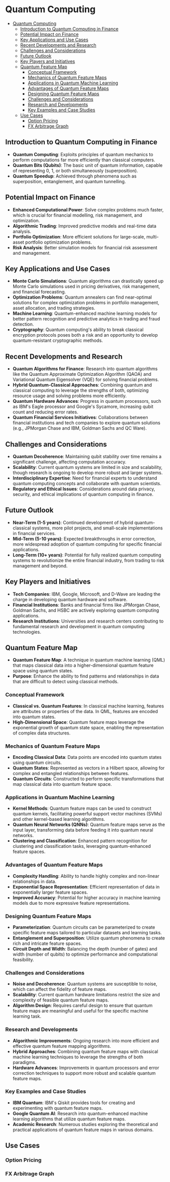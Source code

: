 # Quantum Computing

- [Quantum Computing](#quantum-computing)
  - [Introduction to Quantum Computing in Finance](#introduction-to-quantum-computing-in-finance)
  - [Potential Impact on Finance](#potential-impact-on-finance)
  - [Key Applications and Use Cases](#key-applications-and-use-cases)
  - [Recent Developments and Research](#recent-developments-and-research)
  - [Challenges and Considerations](#challenges-and-considerations)
  - [Future Outlook](#future-outlook)
  - [Key Players and Initiatives](#key-players-and-initiatives)
  - [Quantum Feature Map](#quantum-feature-map)
    - [Conceptual Framework](#conceptual-framework)
    - [Mechanics of Quantum Feature Maps](#mechanics-of-quantum-feature-maps)
    - [Applications in Quantum Machine Learning](#applications-in-quantum-machine-learning)
    - [Advantages of Quantum Feature Maps](#advantages-of-quantum-feature-maps)
    - [Designing Quantum Feature Maps](#designing-quantum-feature-maps)
    - [Challenges and Considerations](#challenges-and-considerations-1)
    - [Research and Developments](#research-and-developments)
    - [Key Examples and Case Studies](#key-examples-and-case-studies)
  - [Use Cases](#use-cases)
    - [Option Pricing](#option-pricing)
    - [FX Arbitrage Graph](#fx-arbitrage-graph)

## Introduction to Quantum Computing in Finance

- **Quantum Computing**: Exploits principles of quantum mechanics to perform computations far more efficiently than classical computers.
- **Quantum Bits (Qubits)**: The basic unit of quantum information, capable of representing 0, 1, or both simultaneously (superposition).
- **Quantum Speedup**: Achieved through phenomena such as superposition, entanglement, and quantum tunnelling.

## Potential Impact on Finance

- **Enhanced Computational Power**: Solve complex problems much faster, which is crucial for financial modelling, risk management, and optimization.
- **Algorithmic Trading**: Improved predictive models and real-time data analysis.
- **Portfolio Optimization**: More efficient solutions for large-scale, multi-asset portfolio optimization problems.
- **Risk Analysis**: Better simulation models for financial risk assessment and management.

## Key Applications and Use Cases

- **Monte Carlo Simulations**: Quantum algorithms can drastically speed up Monte Carlo simulations used in pricing derivatives, risk management, and financial forecasting.
- **Optimization Problems**: Quantum annealers can find near-optimal solutions for complex optimization problems in portfolio management, asset allocation, and trading strategies.
- **Machine Learning**: Quantum-enhanced machine learning models for better pattern recognition and predictive analytics in trading and fraud detection.
- **Cryptography**: Quantum computing's ability to break classical encryption protocols poses both a risk and an opportunity to develop quantum-resistant cryptographic methods.

## Recent Developments and Research

- **Quantum Algorithms for Finance**: Research into quantum algorithms like the Quantum Approximate Optimization Algorithm (QAOA) and Variational Quantum Eigensolver (VQE) for solving financial problems.
- **Hybrid Quantum-Classical Approaches**: Combining quantum and classical computing to leverage the strengths of both, optimizing resource usage and solving problems more efficiently.
- **Quantum Hardware Advances**: Progress in quantum processors, such as IBM's Eagle processor and Google's Sycamore, increasing qubit count and reducing error rates.
- **Quantum Financial Services Initiatives**: Collaborations between financial institutions and tech companies to explore quantum solutions (e.g., JPMorgan Chase and IBM, Goldman Sachs and QC Ware).

## Challenges and Considerations

- **Quantum Decoherence**: Maintaining qubit stability over time remains a significant challenge, affecting computation accuracy.
- **Scalability**: Current quantum systems are limited in size and scalability, though research is ongoing to develop more robust and larger systems.
- **Interdisciplinary Expertise**: Need for financial experts to understand quantum computing concepts and collaborate with quantum scientists.
- **Regulatory and Ethical Issues**: Considerations around data privacy, security, and ethical implications of quantum computing in finance.

## Future Outlook

- **Near-Term (1-5 years)**: Continued development of hybrid quantum-classical systems, more pilot projects, and small-scale implementations in financial services.
- **Mid-Term (5-10 years)**: Expected breakthroughs in error correction, more widespread adoption of quantum computing for specific financial applications.
- **Long-Term (10+ years)**: Potential for fully realized quantum computing systems to revolutionize the entire financial industry, from trading to risk management and beyond.

## Key Players and Initiatives

- **Tech Companies**: IBM, Google, Microsoft, and D-Wave are leading the charge in developing quantum hardware and software.
- **Financial Institutions**: Banks and financial firms like JPMorgan Chase, Goldman Sachs, and HSBC are actively exploring quantum computing applications.
- **Research Institutions**: Universities and research centers contributing to fundamental research and development in quantum computing technologies.

## Quantum Feature Map

- **Quantum Feature Map**: A technique in quantum machine learning (QML) that maps classical data into a higher-dimensional quantum feature space using quantum states.
- **Purpose**: Enhance the ability to find patterns and relationships in data that are difficult to detect using classical methods.

### Conceptual Framework

- **Classical vs. Quantum Features**: In classical machine learning, features are attributes or properties of the data. In QML, features are encoded into quantum states.
- **High-Dimensional Space**: Quantum feature maps leverage the exponential growth of quantum state space, enabling the representation of complex data structures.

### Mechanics of Quantum Feature Maps

- **Encoding Classical Data**: Data points are encoded into quantum states using quantum circuits.
- **Quantum States**: Represented as vectors in a Hilbert space, allowing for complex and entangled relationships between features.
- **Quantum Circuits**: Constructed to perform specific transformations that map classical data into quantum feature space.

### Applications in Quantum Machine Learning

- **Kernel Methods**: Quantum feature maps can be used to construct quantum kernels, facilitating powerful support vector machines (SVMs) and other kernel-based learning algorithms.
- **Quantum Neural Networks (QNNs)**: Quantum feature maps serve as the input layer, transforming data before feeding it into quantum neural networks.
- **Clustering and Classification**: Enhanced pattern recognition for clustering and classification tasks, leveraging quantum-enhanced feature spaces.

### Advantages of Quantum Feature Maps

- **Complexity Handling**: Ability to handle highly complex and non-linear relationships in data.
- **Exponential Space Representation**: Efficient representation of data in exponentially larger feature spaces.
- **Improved Accuracy**: Potential for higher accuracy in machine learning models due to more expressive feature representations.

### Designing Quantum Feature Maps

- **Parameterization**: Quantum circuits can be parameterized to create specific feature maps tailored to particular datasets and learning tasks.
- **Entanglement and Superposition**: Utilize quantum phenomena to create rich and intricate feature spaces.
- **Circuit Depth and Width**: Balancing the depth (number of gates) and width (number of qubits) to optimize performance and computational feasibility.

### Challenges and Considerations

- **Noise and Decoherence**: Quantum systems are susceptible to noise, which can affect the fidelity of feature maps.
- **Scalability**: Current quantum hardware limitations restrict the size and complexity of feasible quantum feature maps.
- **Algorithm Design**: Requires careful design to ensure that quantum feature maps are meaningful and useful for the specific machine learning task.

### Research and Developments

- **Algorithmic Improvements**: Ongoing research into more efficient and effective quantum feature mapping algorithms.
- **Hybrid Approaches**: Combining quantum feature maps with classical machine learning techniques to leverage the strengths of both paradigms.
- **Hardware Advances**: Improvements in quantum processors and error correction techniques to support more robust and scalable quantum feature maps.

### Key Examples and Case Studies

- **IBM Quantum**: IBM's Qiskit provides tools for creating and experimenting with quantum feature maps.
- **Google Quantum AI**: Research into quantum-enhanced machine learning algorithms that utilize quantum feature maps.
- **Academic Research**: Numerous studies exploring the theoretical and practical applications of quantum feature maps in various domains.

## Use Cases

### Option Pricing

### FX Arbitrage Graph